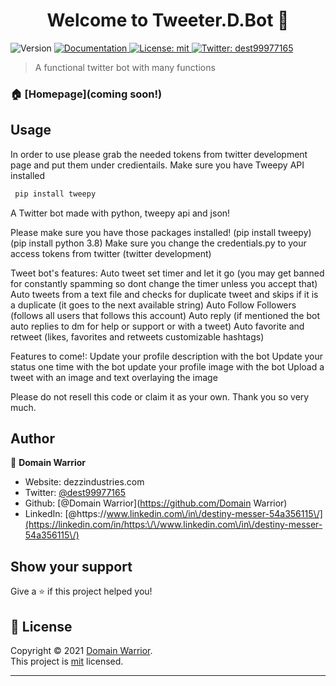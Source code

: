 <h1 align="center">Welcome to Tweeter.D.Bot 👋</h1>
<p>
  <img alt="Version" src="https://img.shields.io/badge/version-0.0.1-blue.svg?cacheSeconds=2592000" />
  <a href="github.com/DomainWarrior/twitter_bot/README.md" target="_blank">
    <img alt="Documentation" src="https://img.shields.io/badge/documentation-yes-brightgreen.svg" />
  </a>
  <a href="github.com/DomainWarrior/tweet_bot/LICENSE.md" target="_blank">
    <img alt="License: mit" src="https://img.shields.io/badge/License-mit-yellow.svg" />
  </a>
  <a href="https://twitter.com/dest99977165" target="_blank">
    <img alt="Twitter: dest99977165" src="https://img.shields.io/twitter/follow/dest99977165.svg?style=social" />
  </a>
</p>

> A functional twitter bot with many functions

### 🏠 [Homepage](coming soon!)

## Usage
In order to use please grab the needed tokens from twitter development page and put them under credientails.
 Make sure you have Tweepy API installed
```sh
 pip install tweepy
```
 A Twitter bot made with python, tweepy api and json!
 
Please make sure you have those packages installed! (pip install tweepy) (pip install python 3.8) 
Make sure you change the credentials.py to your access tokens from twitter (twitter development)

Tweet bot's features:
  Auto tweet set timer and let it go (you may get banned for constantly spamming so dont change the timer unless you accept that)
  Auto tweets from a text file and checks for duplicate tweet and skips if it is a duplicate (it goes to the next available string)
  Auto Follow Followers (follows all users that follows this account)
  Auto reply (if mentioned the bot auto replies to dm for help or support or with a tweet)
  Auto favorite and retweet (likes, favorites and retweets customizable hashtags)
  
  Features to come!: 
  Update your profile description with the bot
  Update your status one time with the bot
  update your profile image with the bot
  Upload a tweet with an image and text overlaying the image
  
  Please do not resell this code or claim it as your own. Thank you so very much. 
## Author

👤 **Domain Warrior**

* Website: dezzindustries.com
* Twitter: [@dest99977165](https://twitter.com/dest99977165)
* Github: [@Domain Warrior](https://github.com/Domain Warrior)
* LinkedIn: [@https:\/\/www.linkedin.com\/in\/destiny-messer-54a356115\/](https://linkedin.com/in/https:\/\/www.linkedin.com\/in\/destiny-messer-54a356115\/)

## Show your support

Give a ⭐️ if this project helped you!

## 📝 License

Copyright © 2021 [Domain Warrior](https://github.com/DomainWarrior).<br />
This project is [mit](github.com/DomainWarrior/tweet_bot/LICENSE.md) licensed.

***

